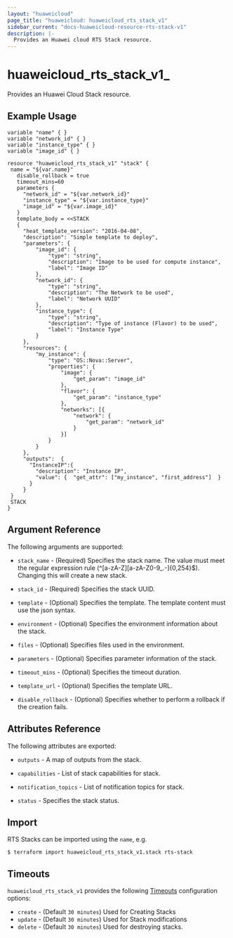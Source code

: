```yaml
---
layout: "huaweicloud"
page_title: "huaweicloud: huaweicloud_rts_stack_v1"
sidebar_current: "docs-huaweicloud-resource-rts-stack-v1"
description: |-
  Provides an Huawei cloud RTS Stack resource.
---
```


# huaweicloud_rts_stack_v1_

Provides an Huawei Cloud Stack resource.

## Example Usage

 ```hcl
 variable "name" { }
 variable "network_id" { }
 variable "instance_type" { }
variable "image_id" { }
  
resource "huaweicloud_rts_stack_v1" "stack" {
  name = "${var.name}"
    disable_rollback = true
    timeout_mins=60
    parameters {
      "network_id" = "${var.network_id}"
      "instance_type" = "${var.instance_type}"
      "image_id" = "${var.image_id}"
    }
    template_body = <<STACK
    {
      "heat_template_version": "2016-04-08",
      "description": "Simple template to deploy",
      "parameters": {
          "image_id": {
              "type": "string",
              "description": "Image to be used for compute instance",
              "label": "Image ID"
          },
          "network_id": {
              "type": "string",
              "description": "The Network to be used",
              "label": "Network UUID"
          },
          "instance_type": {
              "type": "string",
              "description": "Type of instance (Flavor) to be used",
              "label": "Instance Type"
          }
      },
      "resources": {
          "my_instance": {
              "type": "OS::Nova::Server",
              "properties": {
                  "image": {
                      "get_param": "image_id"
                  },
                  "flavor": {
                      "get_param": "instance_type"
                  },
                  "networks": [{
                      "network": {
                          "get_param": "network_id"
                      }
                  }]
              }
          }
      },
      "outputs":  {
        "InstanceIP":{
          "description": "Instance IP",
          "value": {  "get_attr": ["my_instance", "first_address"]  }
        }
      }
  }
  STACK
}
 ```
## Argument Reference
The following arguments are supported:


* `stack_name` - (Required) Specifies the stack name. The value must meet the regular expression rule (^[a-zA-Z][a-zA-Z0-9_.-]{0,254}$). Changing this will create a new stack.

* `stack_id` - (Required) Specifies the stack UUID.

* `template` - (Optional) Specifies the template. The template content must use the json syntax.

* `environment` - (Optional) Specifies the environment information about the stack.

* `files` - (Optional) Specifies files used in the environment.

* `parameters` - (Optional) Specifies parameter information of the stack.

* `timeout_mins` - (Optional) Specifies the timeout duration.

* `template_url` - (Optional) Specifies the template URL.

* `disable_rollback` - (Optional) Specifies whether to perform a rollback if the creation fails.

## Attributes Reference
The following attributes are exported:

* `outputs` - A map of outputs from the stack.

* `capabilities` - List of stack capabilities for stack.

* `notification_topics` - List of notification topics for stack.

* `status` - Specifies the stack status.


## Import

RTS Stacks can be imported using the `name`, e.g.

```
$ terraform import huaweicloud_rts_stack_v1.stack rts-stack
```


<a id="timeouts"></a>
## Timeouts

`huaweicloud_rts_stack_v1` provides the following
[Timeouts](/docs/configuration/resources.html#timeouts) configuration options:

- `create` - (Default `30 minutes`) Used for Creating Stacks
- `update` - (Default `30 minutes`) Used for Stack modifications
- `delete` - (Default `30 minutes`) Used for destroying stacks.
